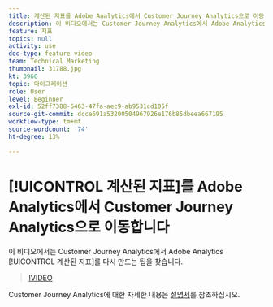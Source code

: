 ```yaml
---
title: 계산된 지표를 Adobe Analytics에서 Customer Journey Analytics으로 이동
description: 이 비디오에서는 Customer Journey Analytics에서 Adobe Analytics 계산된 지표를 다시 만드는 팁을 찾습니다.
feature: 지표
topics: null
activity: use
doc-type: feature video
team: Technical Marketing
thumbnail: 31788.jpg
kt: 3966
topic: 마이그레이션
role: User
level: Beginner
exl-id: 52ff7388-6463-47fa-aec9-ab9531cd105f
source-git-commit: dcce691a53200504967926e176b85dbeea667195
workflow-type: tm+mt
source-wordcount: '74'
ht-degree: 13%

---
```


# [!UICONTROL 계산된 지표]를 Adobe Analytics에서 Customer Journey Analytics으로 이동합니다

이 비디오에서는 Customer Journey Analytics에서 Adobe Analytics [!UICONTROL 계산된 지표]를 다시 만드는 팁을 찾습니다.

>[!VIDEO](https://video.tv.adobe.com/v/31788/?quality=12)

Customer Journey Analytics에 대한 자세한 내용은 [설명서](https://docs.adobe.com/content/help/ko-KR/analytics-platform/using/cja-landing.html)를 참조하십시오.
